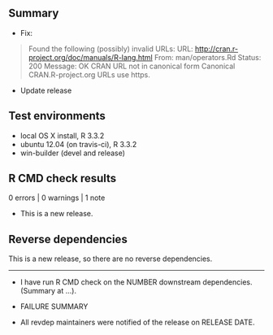 ## Summary

* Fix: 

> Found the following (possibly) invalid URLs:
>  URL: http://cran.r-project.org/doc/manuals/R-lang.html
>    From: man/operators.Rd
>    Status: 200
>    Message: OK
>    CRAN URL not in canonical form
>  Canonical CRAN.R-project.org URLs use https.

* Update release

## Test environments

* local OS X install, R 3.3.2
* ubuntu 12.04 (on travis-ci), R 3.3.2
* win-builder (devel and release)

## R CMD check results

0 errors | 0 warnings | 1 note

* This is a new release.

## Reverse dependencies

This is a new release, so there are no reverse dependencies.

---

* I have run R CMD check on the NUMBER downstream dependencies.
  (Summary at ...). 
  
* FAILURE SUMMARY

* All revdep maintainers were notified of the release on RELEASE DATE.
